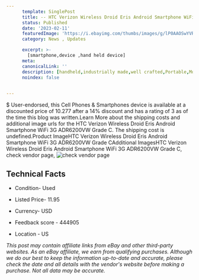 ```yaml
---
      template: SinglePost
      title: -- HTC Verizon Wireless Droid Eris Android Smartphone WiFi 3G ADR6200VW Grade C
      status: Published
      date: '2023-02-11'
      featuredImage: 'https://i.ebayimg.com/thumbs/images/g/lP0AAOSwYVRhYYok/s-l225.jpg'
      category: News , Updates

      excerpt: >-
        [smartphone,device ,hand held device]
      meta:
      canonicalLink: ''
      description: [handheld,industrially made,well crafted,Portable,Mobile,Compact,Convenient,Lightweight,Maneuverable,Man-portable,Miniature,Carriable,Hand-held,Light,Holdable,Transportable,Mobile device,Pocket-sized,On-the-go,Wireless,Cordless,Compact size,Convenient size, smartphone,device ,hand held device]
      noindex: false

        
---
```

$
    User-endorsed, this Cell Phones & Smartphones device is available at a discounted price of 10.277 after a 14% discount and has a rating of 3 as of the time this blog was written.Learn More about the shipping costs and additional image urls for the HTC Verizon Wireless Droid Eris Android Smartphone WiFi 3G ADR6200VW Grade C. The shipping cost is undefined.Product ImageHTC Verizon Wireless Droid Eris Android Smartphone WiFi 3G ADR6200VW Grade CAdditional ImagesHTC Verizon Wireless Droid Eris Android Smartphone WiFi 3G ADR6200VW Grade C, check vendor page, ![check vendor page](https://origin-galleryplus.ebayimg.com/ws/web/334614278013_2_0_1/225x225.jpg,https://origin-galleryplus.ebayimg.com/ws/web/334614278013_3_0_1/225x225.jpg,https://origin-galleryplus.ebayimg.com/ws/web/334614278013_4_0_1/225x225.jpg,https://origin-galleryplus.ebayimg.com/ws/web/334614278013_5_0_1/225x225.jpg,https://origin-galleryplus.ebayimg.com/ws/web/334614278013_6_0_1/225x225.jpg,https://origin-galleryplus.ebayimg.com/ws/web/334614278013_7_0_1/225x225.jpg)
    
    

 ## Technical Facts 



     
      

 - Condition- Used 


      

 - Listed Price- 11.95 


      

 - Currency- USD 


      

 - Feedback score - 444905 


      

 - Location - US 


      
      

 *_This post may contain affiliate links from eBay and other third-party websites. As an eBay affiliate, we earn from qualifying purchases. Although we do our best to keep the information up-to-date and accurate, please check the date and all details with the vendor's website before making a purchase. Not all data may be accurate._*



    
    
    
    
    